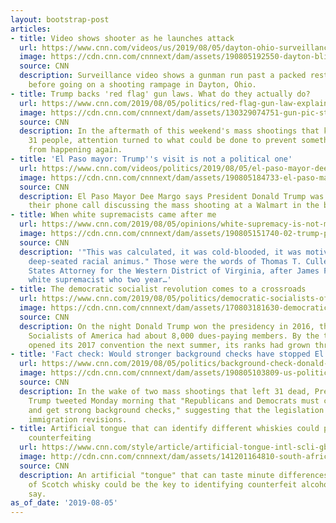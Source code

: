 ```yaml
---
layout: bootstrap-post
articles:
- title: Video shows shooter as he launches attack
  url: https://www.cnn.com/videos/us/2019/08/05/dayton-ohio-surveillance-video-ebof-sot-vpx.cnn
  image: https://cdn.cnn.com/cnnnext/dam/assets/190805192550-dayton-blind-bobs-surveillance-super-tease.jpg
  source: CNN
  description: Surveillance video shows a gunman run past a packed restaurant just
    before going on a shooting rampage in Dayton, Ohio.
- title: Trump backs 'red flag' gun laws. What do they actually do?
  url: https://www.cnn.com/2019/08/05/politics/red-flag-gun-law-explainer-donald-trump/index.html
  image: https://cdn.cnn.com/cnnnext/dam/assets/130329074751-gun-pic-story-top.jpg
  source: CNN
  description: In the aftermath of this weekend's mass shootings that killed at least
    31 people, attention turned to what could be done to prevent something like this
    from happening again.
- title: 'El Paso mayor: Trump''s visit is not a political one'
  url: https://www.cnn.com/videos/politics/2019/08/05/el-paso-mayor-dee-margo-trump-visit-sot-sitroom-vpx.cnn
  image: https://cdn.cnn.com/cnnnext/dam/assets/190805184733-el-paso-mayor-dee-margo-super-tease.jpg
  source: CNN
  description: El Paso Mayor Dee Margo says President Donald Trump was gracious during
    their phone call discussing the mass shooting at a Walmart in the border city.
- title: When white supremacists came after me
  url: https://www.cnn.com/2019/08/05/opinions/white-supremacy-is-not-mental-illness-el-paso-obeidallah/index.html
  image: https://cdn.cnn.com/cnnnext/dam/assets/190805151740-02-trump-presser-0805-super-tease.jpg
  source: CNN
  description: '"This was calculated, it was cold-blooded, it was motivated by this
    deep-seated racial animus." Those were the words of Thomas T. Cullen, the United
    States Attorney for the Western District of Virginia, after James Fields -- the
    white supremacist who two year…'
- title: The democratic socialist revolution comes to a crossroads
  url: https://www.cnn.com/2019/08/05/politics/democratic-socialists-of-america-convention-2019/index.html
  image: https://cdn.cnn.com/cnnnext/dam/assets/170803181630-democratic-socialists-of-america-parade-super-tease.jpg
  source: CNN
  description: On the night Donald Trump won the presidency in 2016, the Democratic
    Socialists of America had about 8,000 dues-paying members. By the time the group
    opened its 2017 convention the next summer, its ranks had grown threefold.
- title: 'Fact check: Would stronger background checks have stopped El Paso and Dayton?'
  url: https://www.cnn.com/2019/08/05/politics/background-check-donald-trump-mass-shootings-fact-check/index.html
  image: https://cdn.cnn.com/cnnnext/dam/assets/190805103809-us-politics-trump-shooting-super-tease.jpg
  source: CNN
  description: In the wake of two mass shootings that left 31 dead, President Donald
    Trump tweeted Monday morning that "Republicans and Democrats must come together
    and get strong background checks," suggesting that the legislation be paired with
    immigration revisions.
- title: Artificial tongue that can identify different whiskies could put an end to
    counterfeiting
  url: https://www.cnn.com/style/article/artificial-tongue-intl-scli-gbr-scn/index.html
  image: http://cdn.cnn.com/cnnnext/dam/assets/141201164810-south-africa-whisky-7-glasses-of-whisky-generic-story-top.jpg
  source: CNN
  description: An artificial "tongue" that can taste minute differences between varieties
    of Scotch whisky could be the key to identifying counterfeit alcohol, scientists
    say.
as_of_date: '2019-08-05'
---
```


